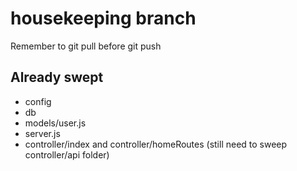 # housekeeping branch
Remember to git pull before git push
## Already swept
- config
- db
- models/user.js
- server.js
- controller/index and controller/homeRoutes (still need to sweep controller/api folder)